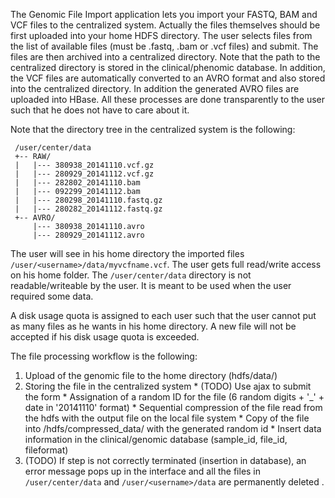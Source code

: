 The Genomic File Import application lets you import your FASTQ, BAM and VCF files to the centralized system. 
Actually the files themselves should be first uploaded into your home HDFS directory. 
The user selects files from the list of available files (must be .fastq, .bam or .vcf files) and submit. The files are then archived into a centralized directory. Note that the path to the centralized directory is stored in the clinical/phenomic database. In addition, the VCF files are automatically converted to an AVRO format and also stored into the centralized directory. In addition the generated AVRO files are uploaded into HBase. All these processes are done transparently to the user such that he does not have to care about it. 

Note that the directory tree in the centralized system is the following: 

     /user/center/data
     +-- RAW/ 
     |	 |--- 380938_20141110.vcf.gz
     |   |--- 280929_20141112.vcf.gz 
     |   |--- 282802_20141110.bam 
     |	 |--- 092299_20141112.bam
     |	 |--- 280298_20141110.fastq.gz
     |	 |--- 280282_20141112.fastq.gz
     +-- AVRO/
      	 |--- 380938_20141110.avro
      	 |--- 280929_20141112.avro


The user will see in his home directory the imported files 
```/user/<username>/data/myvcfname.vcf```. The user gets full read/write access on his home folder. The ```/user/center/data``` directory is not readable/writeable by the user. It is meant to be used when the user required some data. 

A disk usage quota is assigned to each user such that the user cannot put as many files as he wants in his home directory. A new file will not be accepted if his disk usage quota is exceeded. 


The file processing workflow is the following: 

  1. Upload of the genomic file to the home directory (hdfs/data/)
  2. Storing the file in the centralized system
    * (TODO) Use ajax to submit the form
    * Assignation of a random ID for the file (6 random digits + '_' + date in '20141110' format)
    * Sequential compression of the file read from the hdfs with the output file on the local file system
    * Copy of the file into /hdfs/compressed_data/ with the generated random id
    * Insert data information in the clinical/genomic database (sample_id, file_id, fileformat)
  3. (TODO) If step is not correctly terminated (insertion in database), an error message pops up in the interface and all the files in ```/user/center/data``` and ```/user/<username>/data``` are permanently deleted .
      
